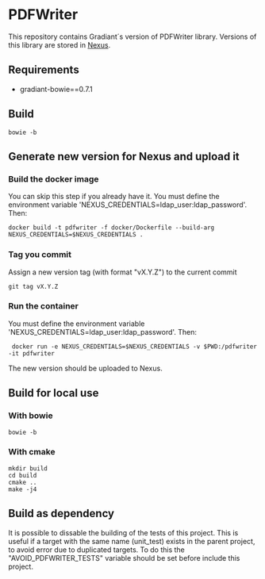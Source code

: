# PDFWriter

This repository contains Gradiant´s version of PDFWriter library. Versions of this library are stored in [Nexus](https://repo.gradiant.org/nexus/#browse/browse:raw-dataset-biometrics:pdfwriter).

## Requirements
* gradiant-bowie==0.7.1

## Build
~~~
bowie -b
~~~

## Generate new version for Nexus and upload it

### Build the docker image
You can skip this step if you already have it.
You must define the environment variable 'NEXUS_CREDENTIALS=ldap_user:ldap_password'. Then:

~~~
docker build -t pdfwriter -f docker/Dockerfile --build-arg NEXUS_CREDENTIALS=$NEXUS_CREDENTIALS .
~~~

### Tag you commit
Assign a new version tag  (with format "vX.Y.Z") to the current commit
~~~
git tag vX.Y.Z
~~~

### Run the container
You must define the environment variable 'NEXUS_CREDENTIALS=ldap_user:ldap_password'. Then:
~~~
 docker run -e NEXUS_CREDENTIALS=$NEXUS_CREDENTIALS -v $PWD:/pdfwriter -it pdfwriter
~~~
The new version should be uploaded to Nexus.
## Build for local use
### With bowie
~~~
bowie -b
~~~
### With cmake
~~~
mkdir build
cd build
cmake ..
make -j4
~~~

## Build as dependency

It is possible to dissable the building of the tests of this project. This is useful if a target with the same name (unit_test) exists in the parent project, to avoid error due to duplicated targets.
To do this the "AVOID_PDFWRITER_TESTS" variable should be set before include this project.